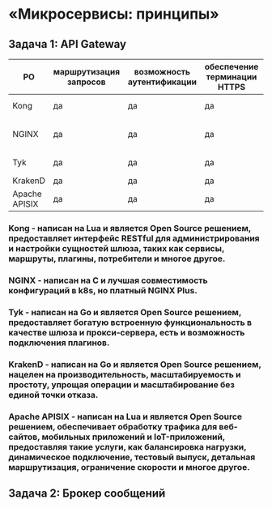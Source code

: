 #  «Микросервисы: принципы»
## Задача 1: API Gateway

| PO | маршрутизация запросов | возможность аутентификации | обеспечение терминации HTTPS | Лучше всего для |
|----|------------------------|----------------------------|------------------------------|-----------------|
| Kong | да | да | да | Крупные развертывания |
| NGINX | да | да | да | Сайты с высокой посещаемостью |
| Tyk | да | да | да | Простое управление |
| KrakenD | да | да | да | Микросервисы |
| Apache APISIX | да | да | да | Настройки Kubernetes |

### Kong - написан на Lua и является Open Source решением, предоставляет интерфейс RESTful для администрирования и настройки сущностей шлюза, таких как сервисы, маршруты, плагины, потребители и многое другое.
### NGINX - написан на C и лучшая совместимость конфигураций в k8s, но платный NGINX Plus.
### Tyk - написан на Go и является Open Source решением, предоставляет богатую встроенную функциональность в качестве шлюза и прокси-сервера, есть и возможность подключения плагинов.
### KrakenD - написан на Go и является Open Source решением, нацелен на производительность, масштабируемость и простоту, упрощая операции и масштабирование без единой точки отказа.
### Apache APISIX - написан на Lua и является Open Source решением, обеспечивает обработку трафика для веб-сайтов, мобильных приложений и IoT-приложений, предоставляя такие услуги, как балансировка нагрузки, динамическое подключение, тестовый выпуск, детальная маршрутизация, ограничение скорости и многое другое.

## Задача 2: Брокер сообщений
